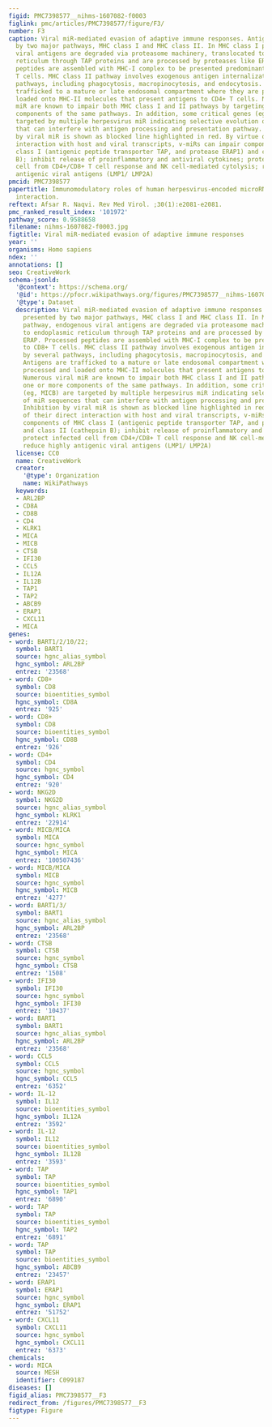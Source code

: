 ```yaml
---
figid: PMC7398577__nihms-1607082-f0003
figlink: pmc/articles/PMC7398577/figure/F3/
number: F3
caption: Viral miR-mediated evasion of adaptive immune responses. Antigens are presented
  by two major pathways, MHC class I and MHC class II. In MHC class I pathway, endogenous
  viral antigens are degraded via proteasome machinery, translocated to endoplasmic
  reticulum through TAP proteins and are processed by proteases like ERAP. Processed
  peptides are assembled with MHC-I complex to be presented predominantly to CD8+
  T cells. MHC class II pathway involves exogenous antigen internalization by several
  pathways, including phagocytosis, macropinocytosis, and endocytosis. Antigens are
  trafficked to a mature or late endosomal compartment where they are processed and
  loaded onto MHC-II molecules that present antigens to CD4+ T cells. Numerous viral
  miR are known to impair both MHC class I and II pathways by targeting one or more
  components of the same pathways. In addition, some critical genes (eg, MICB) are
  targeted by multiple herpesvirus miR indicating selective evolution of miR sequences
  that can interfere with antigen processing and presentation pathway. Inhibition
  by viral miR is shown as blocked line highlighted in red. By virtue of their direct
  interaction with host and viral transcripts, v-miRs can impair components of MHC
  class I (antigenic peptide transporter TAP, and protease ERAP1) and class II (cathepsin
  B); inhibit release of proinflammatory and antiviral cytokines; protect infected
  cell from CD4+/CD8+ T cell response and NK cell-mediated cytolysis; reduce highly
  antigenic viral antigens (LMP1/ LMP2A)
pmcid: PMC7398577
papertitle: Immunomodulatory roles of human herpesvirus-encoded microRNA in host-virus
  interaction.
reftext: Afsar R. Naqvi. Rev Med Virol. ;30(1):e2081-e2081.
pmc_ranked_result_index: '101972'
pathway_score: 0.9588658
filename: nihms-1607082-f0003.jpg
figtitle: Viral miR-mediated evasion of adaptive immune responses
year: ''
organisms: Homo sapiens
ndex: ''
annotations: []
seo: CreativeWork
schema-jsonld:
  '@context': https://schema.org/
  '@id': https://pfocr.wikipathways.org/figures/PMC7398577__nihms-1607082-f0003.html
  '@type': Dataset
  description: Viral miR-mediated evasion of adaptive immune responses. Antigens are
    presented by two major pathways, MHC class I and MHC class II. In MHC class I
    pathway, endogenous viral antigens are degraded via proteasome machinery, translocated
    to endoplasmic reticulum through TAP proteins and are processed by proteases like
    ERAP. Processed peptides are assembled with MHC-I complex to be presented predominantly
    to CD8+ T cells. MHC class II pathway involves exogenous antigen internalization
    by several pathways, including phagocytosis, macropinocytosis, and endocytosis.
    Antigens are trafficked to a mature or late endosomal compartment where they are
    processed and loaded onto MHC-II molecules that present antigens to CD4+ T cells.
    Numerous viral miR are known to impair both MHC class I and II pathways by targeting
    one or more components of the same pathways. In addition, some critical genes
    (eg, MICB) are targeted by multiple herpesvirus miR indicating selective evolution
    of miR sequences that can interfere with antigen processing and presentation pathway.
    Inhibition by viral miR is shown as blocked line highlighted in red. By virtue
    of their direct interaction with host and viral transcripts, v-miRs can impair
    components of MHC class I (antigenic peptide transporter TAP, and protease ERAP1)
    and class II (cathepsin B); inhibit release of proinflammatory and antiviral cytokines;
    protect infected cell from CD4+/CD8+ T cell response and NK cell-mediated cytolysis;
    reduce highly antigenic viral antigens (LMP1/ LMP2A)
  license: CC0
  name: CreativeWork
  creator:
    '@type': Organization
    name: WikiPathways
  keywords:
  - ARL2BP
  - CD8A
  - CD8B
  - CD4
  - KLRK1
  - MICA
  - MICB
  - CTSB
  - IFI30
  - CCL5
  - IL12A
  - IL12B
  - TAP1
  - TAP2
  - ABCB9
  - ERAP1
  - CXCL11
  - MICA
genes:
- word: BART1/2/10/22;
  symbol: BART1
  source: hgnc_alias_symbol
  hgnc_symbol: ARL2BP
  entrez: '23568'
- word: CD8+
  symbol: CD8
  source: bioentities_symbol
  hgnc_symbol: CD8A
  entrez: '925'
- word: CD8+
  symbol: CD8
  source: bioentities_symbol
  hgnc_symbol: CD8B
  entrez: '926'
- word: CD4+
  symbol: CD4
  source: hgnc_symbol
  hgnc_symbol: CD4
  entrez: '920'
- word: NKG2D
  symbol: NKG2D
  source: hgnc_alias_symbol
  hgnc_symbol: KLRK1
  entrez: '22914'
- word: MICB/MICA
  symbol: MICA
  source: hgnc_symbol
  hgnc_symbol: MICA
  entrez: '100507436'
- word: MICB/MICA
  symbol: MICB
  source: hgnc_symbol
  hgnc_symbol: MICB
  entrez: '4277'
- word: BART1/3/
  symbol: BART1
  source: hgnc_alias_symbol
  hgnc_symbol: ARL2BP
  entrez: '23568'
- word: CTSB
  symbol: CTSB
  source: hgnc_symbol
  hgnc_symbol: CTSB
  entrez: '1508'
- word: IFI30
  symbol: IFI30
  source: hgnc_symbol
  hgnc_symbol: IFI30
  entrez: '10437'
- word: BART1
  symbol: BART1
  source: hgnc_alias_symbol
  hgnc_symbol: ARL2BP
  entrez: '23568'
- word: CCL5
  symbol: CCL5
  source: hgnc_symbol
  hgnc_symbol: CCL5
  entrez: '6352'
- word: IL-12
  symbol: IL12
  source: bioentities_symbol
  hgnc_symbol: IL12A
  entrez: '3592'
- word: IL-12
  symbol: IL12
  source: bioentities_symbol
  hgnc_symbol: IL12B
  entrez: '3593'
- word: TAP
  symbol: TAP
  source: bioentities_symbol
  hgnc_symbol: TAP1
  entrez: '6890'
- word: TAP
  symbol: TAP
  source: bioentities_symbol
  hgnc_symbol: TAP2
  entrez: '6891'
- word: TAP
  symbol: TAP
  source: bioentities_symbol
  hgnc_symbol: ABCB9
  entrez: '23457'
- word: ERAP1
  symbol: ERAP1
  source: hgnc_symbol
  hgnc_symbol: ERAP1
  entrez: '51752'
- word: СХCL11
  symbol: CXCL11
  source: hgnc_symbol
  hgnc_symbol: CXCL11
  entrez: '6373'
chemicals:
- word: MICA
  source: MESH
  identifier: C099187
diseases: []
figid_alias: PMC7398577__F3
redirect_from: /figures/PMC7398577__F3
figtype: Figure
---
```

